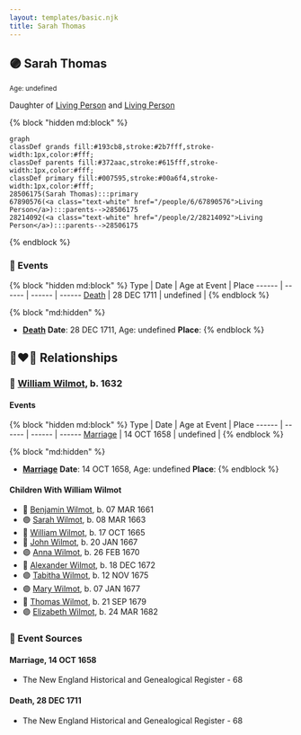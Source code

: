 ```yaml
---
layout: templates/basic.njk
title: Sarah Thomas
---
```

## 🟣 Sarah Thomas
<small>Age: undefined</small>

Daughter of [Living Person](/people/2/28214092) and [Living Person](/people/6/67890576)

{% block "hidden md:block" %}
```mermaid
graph
classDef grands fill:#193cb8,stroke:#2b7fff,stroke-width:1px,color:#fff;
classDef parents fill:#372aac,stroke:#615fff,stroke-width:1px,color:#fff;
classDef primary fill:#007595,stroke:#00a6f4,stroke-width:1px,color:#fff;
28506175(Sarah Thomas):::primary
67890576(<a class="text-white" href="/people/6/67890576">Living Person</a>):::parents-->28506175
28214092(<a class="text-white" href="/people/2/28214092">Living Person</a>):::parents-->28506175
```
{% endblock %}

### 📆 Events

{% block "hidden md:block" %}
Type | Date | Age at Event | Place
------ | ------ | ------ | ------
[Death](#event-event-3) | 28 DEC 1711 | undefined |
{% endblock %}

{% block "md:hidden" %}
- **[Death](#event-event-3)**
**Date**: 28 DEC 1711, Age: undefined
**Place**:
{% endblock %}

## 👩‍❤️‍👨 Relationships

### 🔵 [William Wilmot](/people/4/47205976), b. 1632

#### Events

{% block "hidden md:block" %}
Type | Date | Age at Event | Place
------ | ------ | ------ | ------
[Marriage](#event-family-0-event-0) | 14 OCT 1658 | undefined |
{% endblock %}

{% block "md:hidden" %}
- **[Marriage](#event-family-0-event-0)**
**Date**: 14 OCT 1658, Age: undefined
**Place**:
{% endblock %}

#### Children With William Wilmot
* 🔵 [Benjamin Wilmot](/people/3/32094822), b. 07 MAR 1661
* 🟣 [Sarah Wilmot](/people/3/3300032), b. 08 MAR 1663
* 🔵 [William Wilmot](/people/6/66512566), b. 17 OCT 1665
* 🔵 [John Wilmot](/people/2/24658068), b. 20 JAN 1667
* 🟣 [Anna Wilmot](/people/5/59667336), b. 26 FEB 1670
* 🔵 [Alexander Wilmot](/people/3/3478994), b. 18 DEC 1672
* 🟣 [Tabitha Wilmot](/people/7/75933173), b. 12 NOV 1675
* 🟣 [Mary Wilmot](/people/9/97290136), b. 07 JAN 1677
* 🔵 [Thomas Wilmot](/people/3/36930663), b. 21 SEP 1679
* 🟣 [Elizabeth Wilmot](/people/9/91867119), b. 24 MAR 1682
### 📰 Event Sources

#### <a id="event-family-0-event-0"></a> Marriage, 14 OCT 1658
* The New England Historical and Genealogical Register  - 68
#### <a id="event-event-3"></a> Death, 28 DEC 1711
* The New England Historical and Genealogical Register  - 68
